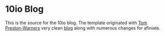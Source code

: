 10io Blog
=========

This is the source for the 10io blog. The template originated with
[Tom Preston-Warners](https://github.com/mojombo) very clean
[blog](https://github.com/mojombo/mojombo.github.com) along with
numerous changes for afiniate.


